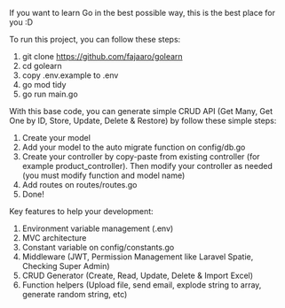 If you want to learn Go in the best possible way, this is the best place for you :D

To run this project, you can follow these steps:
1. git clone https://github.com/fajaaro/golearn
2. cd golearn
3. copy .env.example to .env
4. go mod tidy
5. go run main.go

With this base code, you can generate simple CRUD API (Get Many, Get One by ID, Store, Update, Delete & Restore) by follow these simple steps:
1. Create your model
2. Add your model to the auto migrate function on config/db.go
3. Create your controller by copy-paste from existing controller (for example product_controller). Then modify your controller as needed (you must modify function and model name)
4. Add routes on routes/routes.go
5. Done!

Key features to help your development:
1. Environment variable management (.env)
2. MVC architecture
3. Constant variable on config/constants.go
4. Middleware (JWT, Permission Management like Laravel Spatie, Checking Super Admin)
5. CRUD Generator (Create, Read, Update, Delete & Import Excel)
6. Function helpers (Upload file, send email, explode string to array, generate random string, etc)